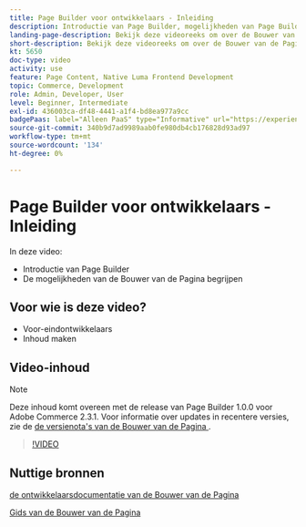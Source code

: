 ```yaml
---
title: Page Builder voor ontwikkelaars - Inleiding
description: Introductie van Page Builder, mogelijkheden van Page Builder begrijpen
landing-page-description: Bekijk deze videoreeks om over de Bouwer van de Pagina te leren en hoe u het kunt uitbreiden om optimale  [!DNL Commerce]  storefront ervaringen tot stand te brengen.
short-description: Bekijk deze videoreeks om over de Bouwer van de Pagina te leren en hoe u het kunt uitbreiden om optimale  [!DNL Commerce]  storefront ervaringen tot stand te brengen.
kt: 5650
doc-type: video
activity: use
feature: Page Content, Native Luma Frontend Development
topic: Commerce, Development
role: Admin, Developer, User
level: Beginner, Intermediate
exl-id: 436003ca-df48-4441-a1f4-bd8ea977a9cc
badgePaas: label="Alleen PaaS" type="Informative" url="https://experienceleague.adobe.com/nl/docs/commerce/user-guides/product-solutions" tooltip="Is alleen van toepassing op Adobe Commerce op Cloud-projecten (door Adobe beheerde PaaS-infrastructuur) en op projecten in het veld."
source-git-commit: 340b9d7ad9989aab0fe980db4cb176828d93ad97
workflow-type: tm+mt
source-wordcount: '134'
ht-degree: 0%

---
```


# Page Builder voor ontwikkelaars - Inleiding

In deze video:

- Introductie van Page Builder
- De mogelijkheden van de Bouwer van de Pagina begrijpen

## Voor wie is deze video?

- Voor-eindontwikkelaars
- Inhoud maken

## Video-inhoud

>[!NOTE]
>
>Deze inhoud komt overeen met de release van Page Builder 1.0.0 voor Adobe Commerce 2.3.1. Voor informatie over updates in recentere versies, zie de [ de versienota&#39;s van de Bouwer van de Pagina ](https://experienceleague.adobe.com/docs/commerce-admin/page-builder/release-notes.html?lang=nl-NL).

>[!VIDEO](https://video.tv.adobe.com/v/35709?quality=12&learn=on)

## Nuttige bronnen

[ de ontwikkelaarsdocumentatie van de Bouwer van de Pagina ](https://developer.adobe.com/commerce/frontend-core/page-builder/)

[ Gids van de Bouwer van de Pagina ](https://experienceleague.adobe.com/docs/commerce-admin/page-builder/introduction.html?lang=nl-NL)
